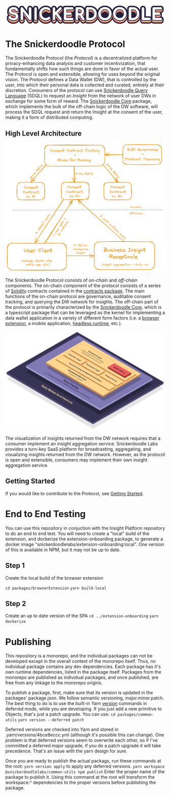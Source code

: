 ![Snickerdoodle Protocol](https://github.com/SnickerdoodleLabs/Snickerdoodle-Theme-Light/blob/main/snickerdoodle_horizontal_notab.png?raw=true)

# The Snickerdoodle Protocol

The Snickerdoodle Protocol (the *Protocol*) is a decentralized platform for privacy-enhancing data analysis and customer incentivization, that fundamentally shifts how such things are done in favor of the actual user. The Protocol is open and extensible, allowing for uses beyond the original vision. The Protocol defines a Data Wallet (DW), that is controlled by the user, into which their personal data is collected and curated, entirely at their discretion. Consumers of the protocol can use [Snickerdoodle Query Language](/documentation/sdql/README.md) (SDQL) to request an *Insight* from the network of user DWs in exchange for some form of reward. The [Snickerdoodle Core](/packages/core/README.md) package, which implements the bulk of the off-chain logic of the DW software, will process the SDQL request and return the Insight at the consent of the user, making it a form of distributed computing.

## High Level Architecture

![Protocol Architecture](/documentation/images/protocol-diagram.png)

The Snickerdoodle Protocol consists of *on-chain* and *off-chain* components. The on-chain component of the protocol consists of a series of [Solidity](https://soliditylang.org/) contracts contained in the [contracts package](/packages/contracts/README.md). The main functions of the on-chain protocol are governance, auditable consent tracking, and querying the DW network for insights. The off-chain part of the protocol is primarily characterized by the [Snickerdoodle Core](/packages/core/README.md), which is a typescript package that can be leveraged as the kernel for implementing a data wallet application in a variety of different form factors (i.e. a [browser extension](/packages/browserExtension/README.md), a mobile application, [headless runtime](/packages/test-harness/README.md), etc.). 

![Data Wallet Logic Layers](/documentation/images/datawallet-architecture.png)

The visualization of insights returned from the DW network requires that a consumer implement an insight aggregation service. Snickerdoodle Labs provides a turn-key SaaS platform for broadcasting, aggregating, and visualizing insights returned from the DW network. However, as the protocol is open and extensible, consumers may implement their own insight aggregation service. 

## Getting Started
 
If you would like to contribute to the Protocol, see [Getting Started](/documentation/GETTINGSTARTED.md). 

# End to End Testing
You can use this repository in conjuction with the Insight Platform repository to do an end to end test. You will need to create a "local" build of the extension, and dockerize the extension-onboarding package, to generate a docker image "snickerdoodlelabs/extension-onboarding:local". One version of this is available in NPM, but it may not be up to date.

## Step 1
Create the local build of the browser extension

`cd packages/browserExtension`
`yarn build-local`

## Step 2
Create an up to date version of the SPA
`cd ../extension-onboarding`
`yarn dockerize`

# Publishing
This repository is a monorepo, and the individual packages can not be developed except in the overall context of the monorepo itself. Thus, no individual package contains any dev dependencies. Each package has it's own runtime dependencies, listed in the package itself. Packages from the monorepo are published as individual packages, and once published, are free from any linkage to the monorepo origins.

To publish a package, first, make sure that its version is updated in the packages' package.json. We follow semantic versioning, major.minor.patch. The best thing to do is to use the built-in Yarn [version](https://yarnpkg.com/cli/version) commands  in deferred mode, while you are developing. If you just add a new primitive to Objects, that's just a patch upgrade. You can use: 
`cd packages/common-utils`
`yarn version --deferred patch`

Deferred versions are checked into Yarn and stored in .yarn/versions/4bce8eccc.yml (although it's possible this can change). One problem is that deferred versions seem to overwrite each other, so if I've committed a deferred major upgrade, if you do a patch upgrade it will take precedence. That's an issue with the yarn design for sure.

Once you are ready to publish the actual packags, run these commands at the root:
`yarn version apply` to apply any deferred versions.
`yarn workspace @snickerdoodlelabs/common-utils npm publish` Enter the proper name of the package to publish it.
Using this command at the root will transform the workspace:^ dependencies to the proper versions before publishing the package.
